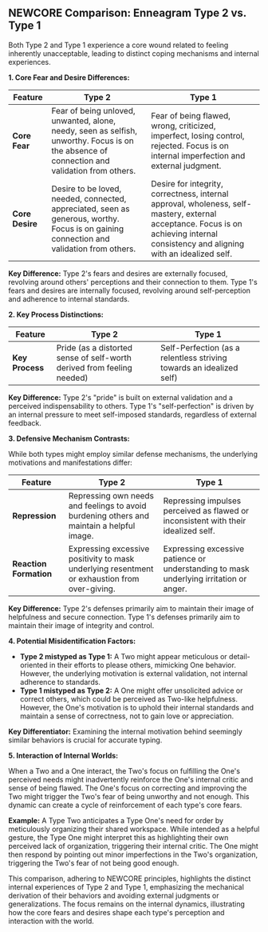 ## NEWCORE Comparison: Enneagram Type 2 vs. Type 1

Both Type 2 and Type 1 experience a core wound related to feeling inherently unacceptable, leading to distinct coping mechanisms and internal experiences.

**1. Core Fear and Desire Differences:**

| Feature | Type 2 | Type 1 |
|---|---|---|
| **Core Fear** | Fear of being unloved, unwanted, alone, needy, seen as selfish, unworthy.  Focus is on the absence of connection and validation from others. | Fear of being flawed, wrong, criticized, imperfect, losing control, rejected. Focus is on internal imperfection and external judgment. |
| **Core Desire** | Desire to be loved, needed, connected, appreciated, seen as generous, worthy.  Focus is on gaining connection and validation from others. | Desire for integrity, correctness, internal approval, wholeness, self-mastery, external acceptance.  Focus is on achieving internal consistency and aligning with an idealized self. |

**Key Difference:** Type 2's fears and desires are externally focused, revolving around others' perceptions and their connection to them. Type 1's fears and desires are internally focused, revolving around self-perception and adherence to internal standards.


**2. Key Process Distinctions:**

| Feature | Type 2 | Type 1 |
|---|---|---|
| **Key Process** | Pride (as a distorted sense of self-worth derived from feeling needed) | Self-Perfection (as a relentless striving towards an idealized self) |

**Key Difference:**  Type 2's "pride" is built on external validation and a perceived indispensability to others.  Type 1's "self-perfection" is driven by an internal pressure to meet self-imposed standards, regardless of external feedback.


**3. Defensive Mechanism Contrasts:**

While both types might employ similar defense mechanisms, the underlying motivations and manifestations differ:

| Feature | Type 2 | Type 1 |
|---|---|---|
| **Repression** | Repressing own needs and feelings to avoid burdening others and maintain a helpful image. | Repressing impulses perceived as flawed or inconsistent with their idealized self. |
| **Reaction Formation** | Expressing excessive positivity to mask underlying resentment or exhaustion from over-giving. | Expressing excessive patience or understanding to mask underlying irritation or anger. |

**Key Difference:**  Type 2's defenses primarily aim to maintain their image of helpfulness and secure connection. Type 1's defenses primarily aim to maintain their image of integrity and control.


**4. Potential Misidentification Factors:**

* **Type 2 mistyped as Type 1:**  A Two might appear meticulous or detail-oriented in their efforts to please others, mimicking One behavior.  However, the underlying motivation is external validation, not internal adherence to standards.
* **Type 1 mistyped as Type 2:** A One might offer unsolicited advice or correct others, which could be perceived as Two-like helpfulness. However, the One's motivation is to uphold their internal standards and maintain a sense of correctness, not to gain love or appreciation.

**Key Differentiator:** Examining the internal motivation behind seemingly similar behaviors is crucial for accurate typing.


**5. Interaction of Internal Worlds:**

When a Two and a One interact, the Two's focus on fulfilling the One's perceived needs might inadvertently reinforce the One's internal critic and sense of being flawed.  The One's focus on correcting and improving the Two might trigger the Two's fear of being unworthy and not enough. This dynamic can create a cycle of reinforcement of each type's core fears.

**Example:** A Type Two anticipates a Type One's need for order by meticulously organizing their shared workspace.  While intended as a helpful gesture, the Type One might interpret this as highlighting their own perceived lack of organization, triggering their internal critic.  The One might then respond by pointing out minor imperfections in the Two's organization, triggering the Two's fear of not being good enough.


This comparison, adhering to NEWCORE principles, highlights the distinct internal experiences of Type 2 and Type 1, emphasizing the mechanical derivation of their behaviors and avoiding external judgments or generalizations.  The focus remains on the internal dynamics, illustrating how the core fears and desires shape each type's perception and interaction with the world.
